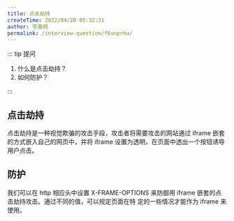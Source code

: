 ```yaml
---
title: 点击劫持
createTime: 2022/04/20 05:32:31
author: 李嘉明
permalink: /interview-question/f6unprhu/
---
```


::: tip 提问

1. 什么是点击劫持？
2. 如何防护？

:::

## 点击劫持

点击劫持是一种视觉欺骗的攻击手段，攻击者将需要攻击的网站通过 iframe 嵌套的方式嵌入自己的网页中，并将 iframe 设置为透明，在页面中透出一个按钮诱导用户点击。

## 防护

我们可以在 http 相应头中设置 X-FRAME-OPTIONS 来防御用 iframe 嵌套的点击劫持攻击。通过不同的值，可以规定页面在特
定的一些情况才能作为 iframe 来使用。
